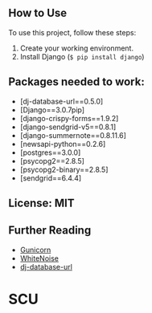 
## How to Use

To use this project, follow these steps:

1. Create your working environment.
2. Install Django (`$ pip install django`)

## Packages needed to work:

- [dj-database-url==0.5.0]
- [Django==3.0.7pip]
- [django-crispy-forms==1.9.2]
- [django-sendgrid-v5==0.8.1]
- [django-summernote==0.8.11.6]
- [newsapi-python==0.2.6]
- [postgres==3.0.0]
- [psycopg2==2.8.5]
- [psycopg2-binary==2.8.5]
- [sendgrid==6.4.4]







## License: MIT

## Further Reading

- [Gunicorn](https://warehouse.python.org/project/gunicorn/)
- [WhiteNoise](https://warehouse.python.org/project/whitenoise/)
- [dj-database-url](https://warehouse.python.org/project/dj-database-url/)
# SCU
